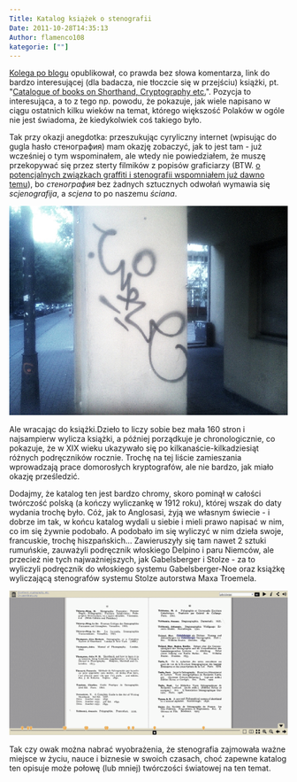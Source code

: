 ```yaml
---
Title: Katalog książek o stenografii
Date: 2011-10-28T14:35:13
Author: flamenco108
kategorie: [""]
---
```


[Kolega po blogu](http://twojesteno.blogspot.com/) opublikował, co
prawda bez słowa komentarza, link do bardzo interesującej (dla badacza,
nie tłoczcie się w przejściu) książki, pt. "[Catalogue of books on
Shorthand, Cryptography
etc.](https://www.archive.org/stream/cu31924029486259#page/n3/mode/2up)".
Pozycja to interesująca, a to z tego np. powodu, że pokazuje, jak wiele
napisano w ciągu ostatnich kilku wieków na temat, którego większość
Polaków w ogóle nie jest świadoma, że kiedykolwiek coś takiego było.

Tak przy okazji anegdotka: przeszukując cyryliczny internet (wpisując do
gugla hasło стенография) mam okazję zobaczyć, jak to jest tam - już
wcześniej o tym wspominałem, ale wtedy nie powiedziałem, że muszę
przekopywać się przez sterty filmików z popisów graficiarzy (BTW. [o
potencjalnych związkach graffiti i stenografii wspomniałem już dawno
temu](http://www.stenografia.pl/?p=207)), bo *стенография* bez żadnych
sztucznych odwołań wymawia się *scjenografija*, a *scjena* to po naszemu
*ściana*.



![](04_stenograffiti.jpg)



Ale wracając do książki.Dzieło to liczy sobie bez mała 160 stron i
najsampierw wylicza książki, a później porządkuje je chronologicznie, co
pokazuje, że w XIX wieku ukazywało się po kilkanaście-kilkadziesiąt
różnych podręczników rocznie. Trochę na tej liście zamieszania
wprowadzają prace domorosłych kryptografów, ale nie bardzo, jak miało
okazję prześledzić.

Dodajmy, że katalog ten jest bardzo chromy, skoro pominął w całości
twórczość polską (a kończy wyliczankę w 1912 roku), której wszak do daty
wydania trochę było. Cóż, jak to Anglosasi, żyją we własnym świecie - i
dobrze im tak, w końcu katalog wydali u siebie i mieli prawo napisać w
nim, co im się żywnie podobało. A podobało im się wyliczyć w nim dzieła
swoje, francuskie, trochę hiszpańskich... Zawieruszyły się tam nawet 2
sztuki rumuńskie, zauważyli podręcznik włoskiego Delpino i paru Niemców,
ale przecież nie tych najważniejszych, jak Gabelsberger i Stolze - za to
wyliczyli podręcznik do włoskiego systemu Gabelsberger-Noe oraz książkę
wyliczającą stenografów systemu Stolze autorstwa Maxa Troemela.



![](catalogue-steno.png)



Tak czy owak można nabrać wyobrażenia, że stenografia zajmowała ważne
miejsce w życiu, nauce i biznesie w swoich czasach, choć zapewne katalog
ten opisuje może połowę (lub mniej) twórczości światowej na ten temat.
